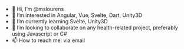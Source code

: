 - 👋 Hi, I’m @mslourens
- 👀 I’m interested in Angular, Vue, Svelte, Dart, Unity3D
- 🌱 I’m currently learning Svelte, Unity3D
- 💞️ I’m looking to collaborate on any health-related project, preferably using Javascript or C#
- 📫 How to reach me: via email

<!---
mslourens/mslourens is a ✨ special ✨ repository because its `README.md` (this file) appears on your GitHub profile.
You can click the Preview link to take a look at your changes.
--->
